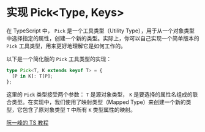 # 实现 Pick<Type, Keys>

在 TypeScript 中， `Pick` 是一个工具类型（Utility Type），用于从一个对象类型中选择指定的属性，创建一个新的类型。实际上，你可以自己实现一个简单版本的 `Pick` 工具类型，用来更好地理解它是如何工作的。

以下是一个简化版的 `Pick` 工具类型的实现：

```typescript
type Pick<T, K extends keyof T> = {
  [P in K]: T[P];
};
```

这里的 `Pick` 类型接受两个参数： `T` 是源对象类型， `K` 是要选择的属性名组成的联合类型。在实现中，我们使用了映射类型（Mapped Type）来创建一个新的类型，它包含了原对象类型 `T` 中所有 `K` 类型属性的映射。

[阮一峰的 TS 教程](https://wangdoc.com/typescript/utility#picktype-keys)
